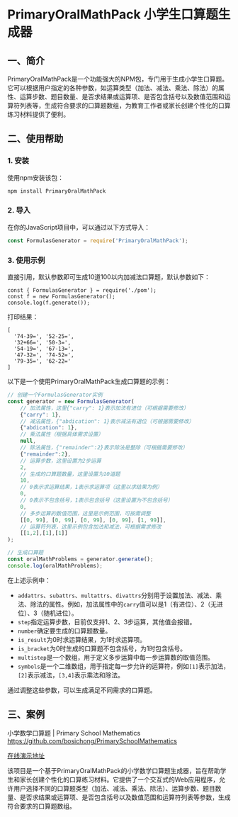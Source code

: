 # PrimaryOralMathPack 小学生口算题生成器

## 一、简介
PrimaryOralMathPack是一个功能强大的NPM包，专门用于生成小学生口算题。它可以根据用户指定的各种参数，如运算类型（加法、减法、乘法、除法）的属性、运算步数、题目数量、是否求结果或运算项、是否包含括号以及数值范围和运算符列表等，生成符合要求的口算题数组，为教育工作者或家长创建个性化的口算练习材料提供了便利。

## 二、使用帮助

### 1. 安装
使用npm安装该包：
```bash
npm install PrimaryOralMathPack
```

### 2. 导入
在你的JavaScript项目中，可以通过以下方式导入：
```javascript
const FormulasGenerator = require('PrimaryOralMathPack');
```

### 3. 使用示例

直接引用，默认参数即可生成10道100以内加减法口算题，默认参数如下：

```
const { FormulasGenerator } = require('./pom');
const f = new FormulasGenerator();
console.log(f.generate());
```
打印结果：
```
[
  '74-39=', '52-25=',
  '32+66=', '50-3=', 
  '54-19=', '67-13=',
  '47-32=', '74-52=',
  '79-35=', '62-22=' 
]
```

以下是一个使用PrimaryOralMathPack生成口算题的示例：
```javascript
// 创建一个FormulasGenerator实例
const generator = new FormulasGenerator(
    // 加法属性，这里{"carry": 1}表示加法有进位（可根据需要修改）
    {"carry": 1}, 
    // 减法属性，{"abdication": 1}表示减法有退位（可根据需要修改）
    {"abdication": 1}, 
    // 乘法属性（根据具体需求设置）
    null, 
    // 除法属性，{"remainder":2}表示除法是整除（可根据需要修改）
    {"remainder":2}, 
    // 运算步数，这里设置为2步运算
    2, 
    // 生成的口算题数量，这里设置为10道题
    10, 
    // 0表示求运算结果，1表示求运算项（这里以求结果为例）
    0, 
    // 0表示不包含括号，1表示包含括号（这里设置为不包含括号）
    0, 
    // 多步运算的数值范围，这里是示例范围，可按需调整
    [[0, 99], [0, 99], [0, 99], [0, 99], [1, 99]], 
    // 运算符列表，这里示例包含加法和减法，可根据需求修改
    [[1,2],[1],[1]]
);

// 生成口算题
const oralMathProblems = generator.generate();
console.log(oralMathProblems); 
```

在上述示例中：
- `addattrs`、`subattrs`、`multattrs`、`divattrs`分别用于设置加法、减法、乘法、除法的属性。例如，加法属性中的`carry`值可以是1（有进位）、2（无进位）、3（随机进位）。
- `step`指定运算步数，目前仅支持1、2、3步运算，其他值会报错。
- `number`确定要生成的口算题数量。
- `is_result`为0时求运算结果，为1时求运算项。
- `is_bracket`为0时生成的口算题不包含括号，为1时包含括号。
- `multistep`是一个数组，用于定义多步运算中每一步运算数的取值范围。
- `symbols`是一个二维数组，用于指定每一步允许的运算符，例如`[1]`表示加法，`[2]`表示减法，`[3,4]`表示乘法和除法。

通过调整这些参数，可以生成满足不同需求的口算题。

## 三、案例

小学数学口算题 | Primary School Mathematics
https://github.com/bosichong/PrimarySchoolMathematics

[在线演示地址](https://www.suiyan.cc/demo/psm/)

该项目是一个基于PrimaryOralMathPack的小学数学口算题生成器，旨在帮助学生和家长创建个性化的口算练习材料。它提供了一个交互式的Web应用程序，允许用户选择不同的口算题类型（加法、减法、乘法、除法）、运算步数、题目数量、是否求结果或运算项、是否包含括号以及数值范围和运算符列表等参数，生成符合要求的口算题数组。